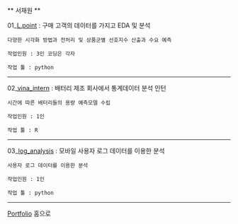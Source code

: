 ** 서재원 **

01_[L.point][lpoint] : 구매 고객의 데이터를 가지고 EDA 및 분석

[lpoint]: https://github.com/meucham11/Python3/tree/master/Project/lpoint
```
다양한 시각화 방법과 전처리 및 상품군별 선호지수 산출과 수요 예측

작업인원 : 3인 코딩은 각자

작업 툴 : python
```

----

02_[vina_intern][vina] : 배터리 제조 회사에서 통계데이터 분석 인턴

[vina]:https://github.com/meucham11/Python3/tree/master/Project/vinatech

```
시간에 따른 배터리들의 용량 예측모델 수립

작업인원 : 1인

작업 툴 : R
```

----


03_[log_analysis][log] : 모바일 사용자 로그 데이터를 이용한 분석

[log]:https://github.com/meucham11/Python3/tree/master/Project/log_analysis

```
사용자 로그 데이터를 이용한 분석

작업인원 : 1인

작업 툴 : python
```

----

[Portfolio][p] 홈으로

[p]:https://github.com/meucham11/Portfolio
